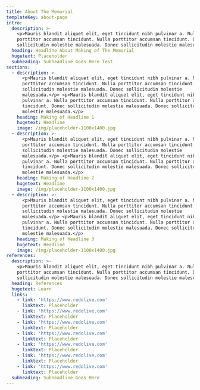 ```yaml
---
title: About The Memorial
templateKey: about-page
intro:
  description: >-
    <p>Mauris blandit aliquet elit, eget tincidunt nibh pulvinar a. Nulla
    porttitor accumsan tincidunt. Nulla porttitor accumsan tincidunt. Donec
    sollicitudin molestie malesuada. Donec sollicitudin molestie malesuada.</p>
  heading: Headline About Making of The Memorial
  hugetext: Placeholder
  subheading: Subheadline Goes Here Test
sections:
  - description: >-
      <p>Mauris blandit aliquet elit, eget tincidunt nibh pulvinar a. Nulla
      porttitor accumsan tincidunt. Nulla porttitor accumsan tincidunt. Donec
      sollicitudin molestie malesuada. Donec sollicitudin molestie
      malesuada.</p> <p>Mauris blandit aliquet elit, eget tincidunt nibh
      pulvinar a. Nulla porttitor accumsan tincidunt. Nulla porttitor accumsan
      tincidunt. Donec sollicitudin molestie malesuada. Donec sollicitudin
      molestie malesuada.</p>
    heading: Making of Headline 1
    hugetext: Headline
    image: /img/placeholder-1100x1400.jpg
  - description: >-
      <p>Mauris blandit aliquet elit, eget tincidunt nibh pulvinar a. Nulla
      porttitor accumsan tincidunt. Nulla porttitor accumsan tincidunt. Donec
      sollicitudin molestie malesuada. Donec sollicitudin molestie
      malesuada.</p> <p>Mauris blandit aliquet elit, eget tincidunt nibh
      pulvinar a. Nulla porttitor accumsan tincidunt. Nulla porttitor accumsan
      tincidunt. Donec sollicitudin molestie malesuada. Donec sollicitudin
      molestie malesuada.</p>
    heading: Making of Headline 2
    hugetext: Headline
    image: /img/placeholder-1100x1400.jpg
  - description: >-
      <p>Mauris blandit aliquet elit, eget tincidunt nibh pulvinar a. Nulla
      porttitor accumsan tincidunt. Nulla porttitor accumsan tincidunt. Donec
      sollicitudin molestie malesuada. Donec sollicitudin molestie
      malesuada.</p> <p>Mauris blandit aliquet elit, eget tincidunt nibh
      pulvinar a. Nulla porttitor accumsan tincidunt. Nulla porttitor accumsan
      tincidunt. Donec sollicitudin molestie malesuada. Donec sollicitudin
      molestie malesuada.</p>
    heading: Making of Headline 3
    hugetext: Headline
    image: /img/placeholder-1100x1400.jpg
references:
  description: >-
    <p>Mauris blandit aliquet elit, eget tincidunt nibh pulvinar a. Nulla
    porttitor accumsan tincidunt. Nulla porttitor accumsan tincidunt. Donec
    sollicitudin molestie malesuada. Donec sollicitudin molestie malesuada.</p>
  heading: References
  hugetext: Learn
  links:
    - link: 'https://www.redolive.com'
      linktext: Placeholder
    - link: 'https://www.redolive.com'
      linktext: Placeholder
    - link: 'https://www.redolive.com'
      linktext: Placeholder
    - link: 'https://www.redolive.com'
      linktext: Placeholder
    - link: 'https://www.redolive.com'
      linktext: Placeholder
    - link: 'https://www.redolive.com'
      linktext: Placeholder
    - link: 'https://www.redolive.com'
      linktext: Placeholder
  subheading: Subheadline Goes Here
---
```


